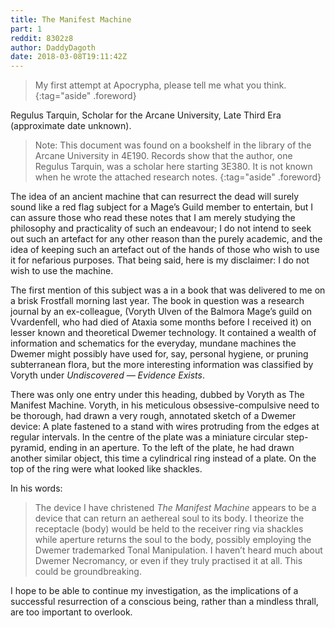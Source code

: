 ```yaml
---
title: The Manifest Machine
part: 1
reddit: 8302z8
author: DaddyDagoth
date: 2018-03-08T19:11:42Z
---
```


> My first attempt at Apocrypha, please tell me what you think.
{:tag="aside" .foreword}

Regulus Tarquin, Scholar for the Arcane University, Late Third Era (approximate
date unknown).

> Note: This document was found on a bookshelf in the library of the Arcane
> University in 4E190. Records show that the author, one Regulus Tarquin, was a
> scholar here starting 3E380. It is not known when he wrote the attached
> research notes.
{:tag="aside" .foreword}

The idea of an ancient machine that can resurrect the dead will surely sound
like a red flag subject for a Mage’s Guild member to entertain, but I can assure
those who read these notes that I am merely studying the philosophy and
practicality of such an endeavour; I do not intend to seek out such an artefact
for any other reason than the purely academic, and the idea of keeping such an
artefact out of the hands of those who wish to use it for nefarious purposes.
That being said, here is my disclaimer: I do not wish to use the machine.

The first mention of this subject was a in a book that was delivered to me on a
brisk Frostfall morning last year. The book in question was a research journal
by an ex-colleague, (Voryth Ulven of the Balmora Mage’s guild on Vvardenfell,
who had died of Ataxia some months before I received it) on lesser known and
theoretical Dwemer technology. It contained a wealth of information and
schematics for the everyday, mundane machines the Dwemer might possibly have
used for, say, personal hygiene, or pruning subterranean flora, but the more
interesting information was classified by Voryth under _Undiscovered — Evidence
Exists_.

There was only one entry under this heading, dubbed by Voryth as The Manifest
Machine. Voryth, in his meticulous obsessive-compulsive need to be thorough, had
drawn a very rough, annotated sketch of a Dwemer device: A plate fastened to a
stand with wires protruding from the edges at regular intervals. In the centre
of the plate was a miniature circular step-pyramid, ending in an aperture. To
the left of the plate, he had drawn another similar object, this time a
cylindrical ring instead of a plate. On the top of the ring were what looked
like shackles.

In his words:

> The device I have christened _The Manifest Machine_ appears to be a device
> that can return an aethereal soul to its body. I theorize the receptacle
> (body) would be held to the receiver ring via shackles while aperture returns
> the soul to the body, possibly employing the Dwemer trademarked Tonal
> Manipulation. I haven’t heard much about Dwemer Necromancy, or even if they
> truly practised it at all. This could be groundbreaking.

I hope to be able to continue my investigation, as the implications of a
successful resurrection of a conscious being, rather than a mindless thrall, are
too important to overlook.
